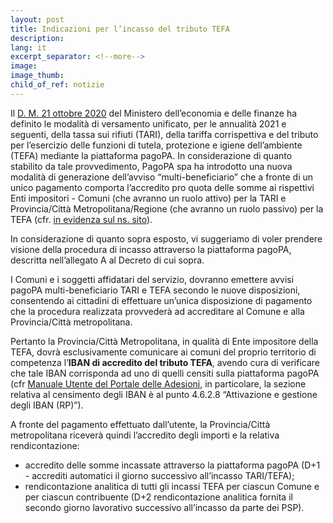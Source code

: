 ```yaml
---
layout: post
title: Indicazioni per l’incasso del tributo TEFA
description:
lang: it
excerpt_separator: <!--more-->
image: 
image_thumb: 
child_of_ref: notizie
---
```


Il [D. M. 21 ottobre 2020](https://www.gazzettaufficiale.it/eli/id/2020/11/06/20A05962/sg) del Ministero dell’economia e delle finanze ha definito le modalità di versamento unificato, per le annualità 2021 e seguenti, della tassa sui rifiuti (TARI), della tariffa corrispettiva e del tributo per l’esercizio delle funzioni di tutela, protezione e igiene dell’ambiente (TEFA) mediante la piattaforma pagoPA. In considerazione di quanto stabilito da tale provvedimento, PagoPA spa ha introdotto una nuova modalità di generazione dell’avviso “multi-beneficiario” che a fronte di un unico pagamento  comporta l’accredito pro quota delle somme ai rispettivi Enti impositori - Comuni (che avranno un ruolo attivo) per la TARI e Provincia/Città Metropolitana/Regione (che avranno un ruolo passivo) per la TEFA (cfr. [in evidenza sul ns. sito](https://www.pagopa.gov.it/it/documentazione/in-evidenza/)).

In considerazione di quanto sopra esposto, vi suggeriamo di voler prendere visione della procedura di incasso attraverso la piattaforma pagoPA, descritta nell’allegato A al Decreto di cui sopra.

I Comuni e i soggetti affidatari del servizio, dovranno emettere avvisi pagoPA multi-beneficiario TARI e TEFA secondo le nuove disposizioni, consentendo ai cittadini di effettuare un’unica disposizione di pagamento che la procedura realizzata provvederà ad accreditare al Comune e alla Provincia/Città metropolitana.

Pertanto la Provincia/Città Metropolitana, in qualità di Ente impositore della TEFA, dovrà esclusivamente comunicare ai comuni del proprio territorio di competenza l’**IBAN di accredito del tributo TEFA**, avendo cura di verificare che tale IBAN corrisponda ad uno di quelli censiti sulla piattaforma pagoPA (cfr [Manuale Utente del Portale delle Adesioni](https://github.com/pagopa/lg-pagopa-docs/raw/master/documentazione_tecnica_collegata/adesione/PdA_ManualeUtente_v3_0.pdf), in particolare, la sezione relativa al censimento degli IBAN è al punto 4.6.2.8 “Attivazione e gestione degli IBAN (RP)”).

A fronte del pagamento effettuato dall’utente, la Provincia/Città metropolitana riceverà quindi l’accredito degli importi e la relativa rendicontazione:

- accredito delle somme incassate attraverso la piattaforma pagoPA (D+1 - accrediti automatici il giorno successivo all’incasso TARI/TEFA);
- rendicontazione analitica di tutti gli incassi TEFA per ciascun Comune e per ciascun contribuente (D+2  rendicontazione analitica fornita il secondo giorno lavorativo successivo all’incasso da parte dei PSP).